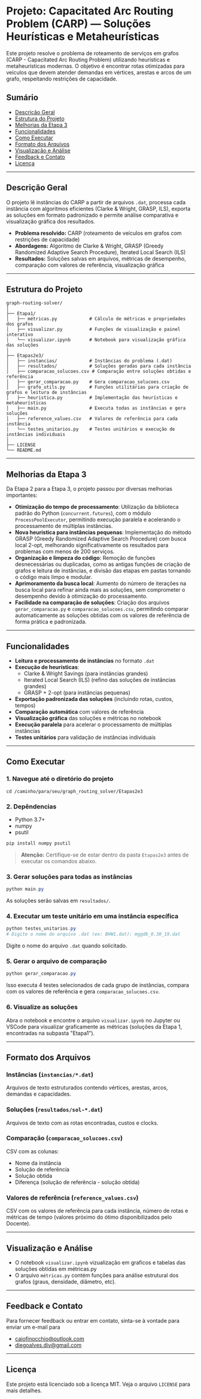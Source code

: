 # Projeto: Capacitated Arc Routing Problem (CARP) — Soluções Heurísticas e Metaheurísticas

Este projeto resolve o problema de roteamento de serviços em grafos (CARP - Capacitated Arc Routing Problem) utilizando heurísticas e metaheurísticas modernas. O objetivo é encontrar rotas otimizadas para veículos que devem atender demandas em vértices, arestas e arcos de um grafo, respeitando restrições de capacidade.

## Sumário

- [Descrição Geral](#descrição-geral)
- [Estrutura do Projeto](#estrutura-do-projeto)
- [Melhorias da Etapa 3](#melhorias-da-etapa-3)
- [Funcionalidades](#funcionalidades)
- [Como Executar](#como-executar)
- [Formato dos Arquivos](#formato-dos-arquivos)
- [Visualização e Análise](#visualização-e-análise)
- [Feedback e Contato](#Feedback-e-Contato)
- [Licença](#licença)

---

## Descrição Geral

O projeto lê instâncias do CARP a partir de arquivos `.dat`, processa cada instância com algoritmos eficientes (Clarke & Wright, GRASP, ILS), exporta as soluções em formato padronizado e permite análise comparativa e visualização gráfica dos resultados.

- **Problema resolvido:** CARP (roteamento de veículos em grafos com restrições de capacidade)
- **Abordagens:** Algoritmo de Clarke & Wright, GRASP (Greedy Randomized Adaptive Search Procedure), Iterated Local Search (ILS)
- **Resultados:** Soluções salvas em arquivos, métricas de desempenho, comparação com valores de referência, visualização gráfica

---

## Estrutura do Projeto

```
graph-routing-solver/
│
├── Etapa1/
│   ├── métricas.py            # Cálculo de métricas e propriedades dos grafos
│   ├── visualizar.py          # Funções de visualização e painel interativo
│   └── visualizar.ipynb       # Notebook para visualização gráfica das soluções
│
├── Etapas2e3/
│   ├── instancias/            # Instâncias do problema (.dat)
│   ├── resultados/            # Soluções geradas para cada instância
│   ├── comparacao_solucoes.csv # Comparação entre soluções obtidas e referência
│   ├── gerar_comparacao.py    # Gera comparacao_solucoes.csv
│   ├── grafo_utils.py         # Funções utilitárias para criação de grafos e leitura de instâncias
│   ├── heuristica.py          # Implementação das heurísticas e metaheurísticas
│   ├── main.py                # Executa todas as instâncias e gera soluções
│   ├── reference_values.csv   # Valores de referência para cada instância
│   └── testes_unitarios.py    # Testes unitários e execução de instâncias individuais
│
├── LICENSE
└── README.md
```

---

## Melhorias da Etapa 3

Da Etapa 2 para a Etapa 3, o projeto passou por diversas melhorias importantes:

- **Otimização do tempo de processamento**: Utilização da biblioteca padrão do Python (`concurrent.futures`), com o módulo `ProcessPoolExecutor`, permitindo execução paralela e acelerando o processamento de múltiplas instâncias.
- **Nova heurística para instâncias pequenas**: Implementação do método GRASP (Greedy Randomized Adaptive Search Procedure) com busca local 2-opt, melhorando significativamente os resultados para problemas com menos de 200 serviços.
- **Organização e limpeza do código**: Remoção de funções desnecessárias ou duplicadas, como as antigas funções de criação de grafos e leitura de instâncias, e divisão das etapas em pastas tornando o código mais limpo e modular.
- **Aprimoramento da busca local**: Aumento do número de iterações na busca local para refinar ainda mais as soluções, sem comprometer o desempenho devido à otimização do processamento.
- **Facilidade na comparação de soluções**: Criação dos arquivos `gerar_comparacao.py` e `comparacao_solucoes.csv`, permitindo comparar automaticamente as soluções obtidas com os valores de referência de forma prática e padronizada.

---

## Funcionalidades

- **Leitura e processamento de instâncias** no formato `.dat`
- **Execução de heurísticas**:
  - Clarke & Wright Savings (para instâncias grandes)
  - Iterated Local Search (ILS) (refino das soluções de instâncias grandes)
  - GRASP + 2-opt (para instâncias pequenas)
- **Exportação padronizada das soluções** (incluindo rotas, custos, tempos)
- **Comparação automática** com valores de referência
- **Visualização gráfica** das soluções e métricas no notebook
- **Execução paralela** para acelerar o processamento de múltiplas instâncias
- **Testes unitários** para validação de instâncias individuais

---

## Como Executar

### 1. Navegue até o diretório do projeto

```
cd /caminho/para/seu/graph_routing_solver/Etapas2e3
```

### 2. Depêndencias

- Python 3.7+
- numpy
- psutil

```powershell
pip install numpy psutil
```

> **Atenção:** Certifique-se de estar dentro da pasta `Etapas2e3` antes de executar os comandos abaixo.

### 3. Gerar soluções para todas as instâncias

```powershell
python main.py
```

As soluções serão salvas em `resultados/`.

### 4. Executar um teste unitário em uma instância específica

```powershell
python testes_unitarios.py
# Digite o nome do arquivo .dat (ex: BHW1.dat): mggdb_0.30_19.dat
```

Digite o nome do arquivo `.dat` quando solicitado.

### 5. Gerar o arquivo de comparação

```powershell
python gerar_comparacao.py
```

Isso executa 4 testes selecionados de cada grupo de instâncias, compara com os valores de referência e gera `comparacao_solucoes.csv`.

### 6. Visualize as soluções

Abra o notebook e encontre o arquivo `visualizar.ipynb` no Jupyter ou VSCode para visualizar graficamente as métricas (soluções da Etapa 1, encontradas na subpasta "Etapa1").

---

## Formato dos Arquivos

### Instâncias (`instancias/*.dat`)

Arquivos de texto estruturados contendo vértices, arestas, arcos, demandas e capacidades.

### Soluções (`resultados/sol-*.dat`)

Arquivos de texto com as rotas encontradas, custos e clocks.

### Comparação (`comparacao_solucoes.csv`)

CSV com as colunas:

- Nome da instância
- Solução de referência
- Solução obtida
- Diferença (solução de referência - solução obtida)

### Valores de referência (`reference_values.csv`)

CSV com os valores de referência para cada instância, número de rotas e métricas de tempo (valores próximo do ótimo disponibilizados pelo Docente).

---

## Visualização e Análise

- O notebook `visualizar.ipynb` vizualização em graficos e tabelas das soluções obtidas em métricas.py
- O arquivo `métricas.py` contém funções para análise estrutural dos grafos (graus, densidade, diâmetro, etc).

---

## Feedback e Contato

Para fornecer feedback ou entrar em contato, sinta-se à vontade para enviar um e-mail para

- caiofinocchio@outlook.com
- diegoalves.div@gmail.com

---

## Licença

Este projeto está licenciado sob a licença MIT. Veja o arquivo `LICENSE` para mais detalhes.
